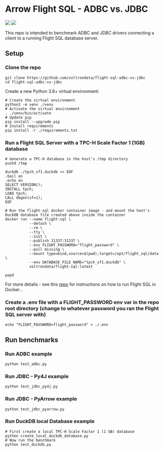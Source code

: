 # Arrow Flight SQL - ADBC vs. JDBC
[<img src="https://img.shields.io/badge/dockerhub-Flight%20SQL%20Server%20docker%20image-green.svg?logo=Docker">](https://hub.docker.com/r/voltrondata/superset-sqlalchemy-adbc-flight-sql)
[<img src="https://img.shields.io/badge/GitHub-voltrondata%2Fflight--sql--server--example-blue.svg?logo=Github">](https://github.com/voltrondata/flight-sql-server-example)

This repo is intended to benchmark ADBC and JDBC drivers connecting a client to a running Flight SQL database server.

## Setup

### Clone the repo
```shell
git clone https://github.com/voltrondata/flight-sql-adbc-vs-jdbc
cd flight-sql-adbc-vs-jdbc
```

Create a new Python 3.8+ virtual environment:
```shell
# Create the virtual environment
python3 -m venv ./venv
# Activate the virtual environment
. ./venv/bin/activate
# Update pip
pip install --upgrade pip
# Install requirements
pip install -r ./requirements.txt
```

### Run a Flight SQL Server with a TPC-H Scale Factor 1 (1GB) database

```
# Generate a TPC-H database in the host's /tmp directory
pushd /tmp

duckdb ./tpch_sf1.duckdb << EOF
.bail on
.echo on
SELECT VERSION();
INSTALL tpch;
LOAD tpch;
CALL dbgen(sf=1);
EOF

# Run the flight-sql docker container image - and mount the host's DuckDB database file created above inside the container
docker run --name flight-sql \
           --detach \
           --rm \
           --tty \
           --init \
           --publish 31337:31337 \
           --env FLIGHT_PASSWORD="flight_password" \
           --pull missing \
           --mount type=bind,source=$(pwd),target=/opt/flight_sql/data \
           --env DATABASE_FILE_NAME="tpch_sf1.duckdb" \
           voltrondata/flight-sql:latest

popd
```

For more details - see this [repo](https://github.com/voltrondata/flight-sql-server-example) for instructions on how to run Flight SQL in Docker...

### Create a .env file with a FLIGHT_PASSWORD env var in the repo root directory (change to whatever password you ran the Flight SQL server with)
```shell
echo "FLIGHT_PASSWORD=flight_password" > ./.env
```

## Run benchmarks

### Run ADBC example
```shell
python test_adbc.py
```

### Run JDBC - Py4J example
```shell
python test_jdbc_py4j.py
```

### Run JDBC - PyArrow example
```shell
python test_jdbc_pyarrow.py
```

### Run DuckDB local Database example
```shell
# First create a local TPC-H Scale Factor 1 (1 GB) database 
python create_local_duckdb_database.py
# Now run the benchmark
python test_duckdb.py
```
